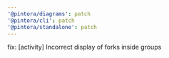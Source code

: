 ```yaml
---
'@pintora/diagrams': patch
'@pintora/cli': patch
'@pintora/standalone': patch
---
```


fix: [activity] Incorrect display of forks inside groups
